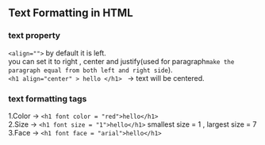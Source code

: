 
## Text Formatting in HTML
### text property
`<align="">`
by default it is left.  
you can set it to right , center and justify(used for paragraph`make the paragraph equal from both left and right side`).   
`<h1 align="center" > hello </h1> ` -> text will be centered. 
### text formatting tags
1.Color -> `<h1 font color = "red">hello</h1>`  
2.Size ->  `<h1 font size = "1">hello</h1>`
smallest size = 1 , largest size = 7
3.Face ->  `<h1 font face = "arial">hello</h1>`